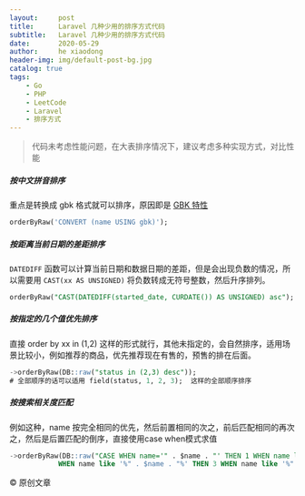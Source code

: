 ```yaml
---
layout:     post
title:      Laravel 几种少用的排序方式代码
subtitle:   Laravel 几种少用的排序方式代码
date:       2020-05-29
author:     he xiaodong
header-img: img/default-post-bg.jpg
catalog: true
tags:
    - Go
    - PHP
    - LeetCode
    - Laravel
    - 排序方式
---
```


> 代码未考虑性能问题，在大表排序情况下，建议考虑多种实现方式，对比性能

##### 按中文拼音排序
重点是转换成 gbk 格式就可以排序，原因即是 [GBK 特性](https://baike.baidu.com/item/GBK%E5%AD%97%E5%BA%93/3910360?fromtitle=GBK&fromid=481954)
```sql
orderByRaw('CONVERT (name USING gbk)');
```

##### 按距离当前日期的差距排序
`DATEDIFF` 函数可以计算当前日期和数据日期的差距，但是会出现负数的情况，所以需要用 `CAST(xx AS UNSIGNED)` 将负数转成无符号整数，然后升序排列。
```sql
orderByRaw("CAST(DATEDIFF(started_date, CURDATE()) AS UNSIGNED) asc");
```

##### 按指定的几个值优先排序
直接 order by xx in (1,2) 这样的形式就行，其他未指定的，会自然排序，适用场景比较小，例如推荐的商品，优先推荐现在有售的，预售的排在后面。
```sql
->orderByRaw(DB::raw("status in (2,3) desc"));
# 全部顺序的话可以适用 field(status, 1, 2, 3);  这样的全部顺序排序
```

##### 按搜索相关度匹配
例如这种，name 按完全相同的优先，然后前置相同的次之，前后匹配相同的再次之，然后是后置匹配的倒序，直接使用case when模式求值
```sql
->orderByRaw(DB::raw("CASE WHEN name='" . $name . "' THEN 1 WHEN name like '" . $name . "%' THEN 2
            WHEN name like '%" . $name . "%' THEN 3 WHEN name like '%" . $name . "' THEN 4 ELSE 5 END"))
```


© 原创文章
